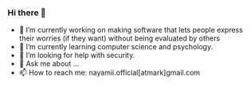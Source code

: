 ### Hi there 👋

- 🔭 I’m currently working on making software that lets people express their worries (if they want) without being evaluated by others
- 🌱 I’m currently learning computer science and psychology.
- 🤔 I’m looking for help with security.
- 💬 Ask me about ...
- 📫 How to reach me: nayamii.official[atmark]gmail.com
